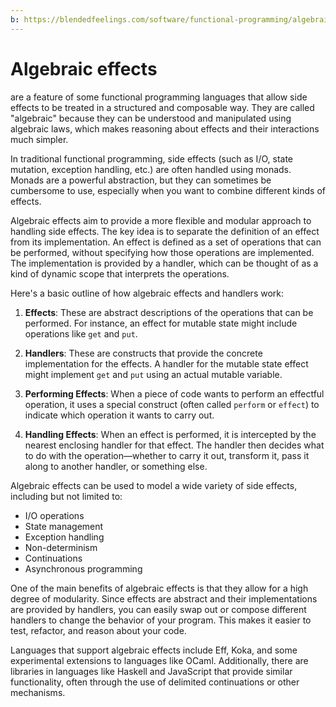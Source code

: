 ```yaml
---
b: https://blendedfeelings.com/software/functional-programming/algebraic-effect.md
---
```


# Algebraic effects 
are a feature of some functional programming languages that allow side effects to be treated in a structured and composable way. They are called "algebraic" because they can be understood and manipulated using algebraic laws, which makes reasoning about effects and their interactions much simpler.

In traditional functional programming, side effects (such as I/O, state mutation, exception handling, etc.) are often handled using monads. Monads are a powerful abstraction, but they can sometimes be cumbersome to use, especially when you want to combine different kinds of effects.

Algebraic effects aim to provide a more flexible and modular approach to handling side effects. The key idea is to separate the definition of an effect from its implementation. An effect is defined as a set of operations that can be performed, without specifying how those operations are implemented. The implementation is provided by a handler, which can be thought of as a kind of dynamic scope that interprets the operations.

Here's a basic outline of how algebraic effects and handlers work:

1. **Effects**: These are abstract descriptions of the operations that can be performed. For instance, an effect for mutable state might include operations like `get` and `put`.

2. **Handlers**: These are constructs that provide the concrete implementation for the effects. A handler for the mutable state effect might implement `get` and `put` using an actual mutable variable.

3. **Performing Effects**: When a piece of code wants to perform an effectful operation, it uses a special construct (often called `perform` or `effect`) to indicate which operation it wants to carry out.

4. **Handling Effects**: When an effect is performed, it is intercepted by the nearest enclosing handler for that effect. The handler then decides what to do with the operation—whether to carry it out, transform it, pass it along to another handler, or something else.

Algebraic effects can be used to model a wide variety of side effects, including but not limited to:

- I/O operations
- State management
- Exception handling
- Non-determinism
- Continuations
- Asynchronous programming

One of the main benefits of algebraic effects is that they allow for a high degree of modularity. Since effects are abstract and their implementations are provided by handlers, you can easily swap out or compose different handlers to change the behavior of your program. This makes it easier to test, refactor, and reason about your code.

Languages that support algebraic effects include Eff, Koka, and some experimental extensions to languages like OCaml. Additionally, there are libraries in languages like Haskell and JavaScript that provide similar functionality, often through the use of delimited continuations or other mechanisms.
